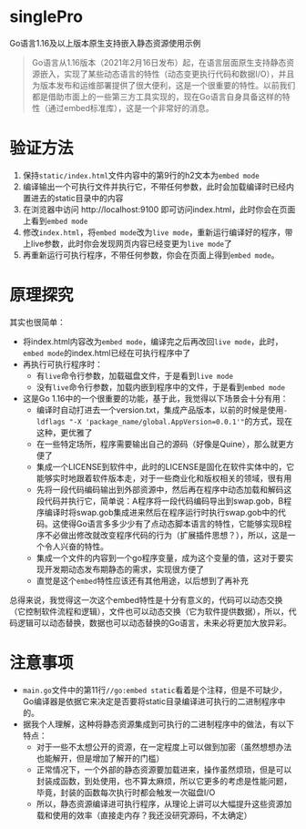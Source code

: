 # singlePro
Go语言1.16及以上版本原生支持嵌入静态资源使用示例
> Go语言从1.16版本（2021年2月16日发布）起，在语言层面原生支持静态资源嵌入，实现了某些动态语言的特性（动态变更执行代码和数据I/O），并且为版本发布和运维部署提供了很大便利，这是一个很重要的特性。以前我们都是借助市面上的一些第三方工具实现的，现在Go语言自身具备这样的特性（通过embed标准库），这是一个非常好的消息。

# 验证方法
1. 保持`static/index.html`文件内容中的第9行的h2文本为`embed mode`
2. 编译输出一个可执行文件并执行它，不带任何参数，此时会加载编译时已经内置进去的static目录中的内容
4. 在浏览器中访问 http://localhost:9100 即可访问index.html，此时你会在页面上看到`embed mode`
5. 修改`index.html`，将`embed mode`改为`live mode`，重新运行编译好的程序，带上live参数，此时你会发现网页内容已经变更为`live mode`了
6. 再重新运行可执行程序，不带任何参数，你会在页面上得到`embed mode`。

# 原理探究
其实也很简单：  
- 将index.html内容改为`embed mode`，编译完之后再改回`live mode`，此时，`embed mode`的index.html已经在可执行程序中了
- 再执行可执行程序时：
  - 有`live`命令行参数，加载磁盘文件，于是看到`live mode`
  - 没有`live`命令行参数，加载内嵌到程序中的文件，于是看到`embed mode`
- 这是Go 1.16中的一个很重要的功能，基于此，我觉得以下场景会十分有用：
  - 编译时自动打进去一个version.txt，集成产品版本，以前的时候是使用`-ldflags "-X 'package_name/global.AppVersion=0.0.1'"`的方式，现在这种，更优雅了
  - 在一些特定场所，程序需要输出自己的源码（好像是Quine），那么就更方便了
  - 集成一个LICENSE到软件中，此时的LICENSE是固化在软件实体中的，它能够实时地跟着软件版本走，对于一些商业化和版权相关的领域，很有用
  - 先将一段代码编码输出到外部资源中，然后再在程序中动态加载和解码这段代码并执行它，简单说：A程序将一段代码编码导出到swap.gob，B程序编译时将swap.gob集成进来然后在程序运行时执行swap.gob中的代码。这使得Go语言多多少少有了点动态脚本语言的特性，它能够实现B程序不必做出修改就改变程序代码的行为（扩展插件思想？），所以，这是一个令人兴奋的特性。
  - 集成一个文件的内容到一个go程序变量，成为这个变量的值，这对于要实现开发期动态发布期静态的需求，实现很方便了
  - 直觉是这个`embed`特性应该还有其他用途，以后想到了再补充
  
总得来说，我觉得这一次这个embed特性是十分有意义的，代码可以动态交换（它控制软件流程和逻辑），文件也可以动态交换（它为软件提供数据），所以，代码逻辑可以动态替换，数据也可以动态替换的Go语言，未来必将更加大放异彩。

# 注意事项
- `main.go`文件中的第11行`//go:embed static`看着是个注释，但是不可缺少，Go编译器是依据它来决定是否要将static目录编译进可执行的二进制程序中的。
- 据我个人理解，这种将静态资源集成到可执行的二进制程序中的做法，有以下特点：
  - 对于一些不太想公开的资源，在一定程度上可以做到加密（虽然想想办法也能解开，但是增加了解开的门槛）
  - 正常情况下，一个外部的静态资源要加载进来，操作虽然烦琐，但是可以封装成函数，到处使用，也不算太麻烦，所以它更多的考虑是性能问题，毕竟，封装的函数每次执行时都会触发一次磁盘I/O
  - 所以，静态资源编译进可执行程序，从理论上讲可以大幅提升这些资源加载和使用的效率（直接走内存？我还没研究源码，不太确定） 
